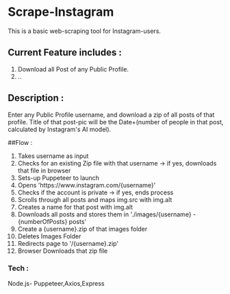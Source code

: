 # Scrape-Instagram

This is a basic web-scraping tool for Instagram-users.




## Current Feature includes :

1) Download all Post of any Public Profile.
2) ..

## Description : 

Enter any Public Profile username, and download a zip of all posts of that profile.
Title of that post-pic will be the Date+(number of people in that post, calculated by Instagram's AI model).

##Flow :

1) Takes username as input
2) Checks for an existing Zip file with that username -> if yes, downloads that file in browser
3) Sets-up Puppeteer to launch
4) Opens 'https://<span></span>www<span></span>.instagram<span></span>.com/{username}'
5) Checks if the account is private -> if yes, ends process
6) Scrolls through all posts and maps img.src with img.alt
7) Creates a name for that post with img.alt
8) Downloads all posts and stores them in './images/{username} -{numberOfPosts} posts'
9) Create a {username}.zip of that images folder
10) Deletes Images Folder
11) Redirects page to '/{username}.zip'
12) Browser Downloads that zip file



### Tech : 

Node.js- Puppeteer,Axios,Express
